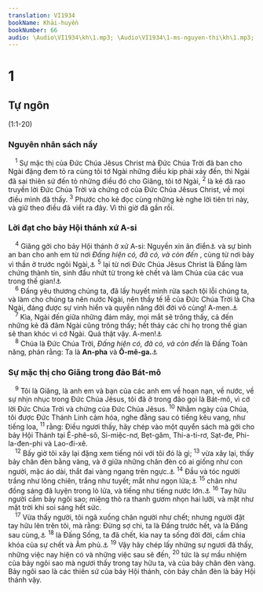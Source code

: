 ```yaml
---
translation: VI1934
bookName: Khải-huyền 
bookNumber: 66
audio: \Audio\VI1934\kh\1.mp3; \Audio\VI1934\1-ms-nguyen-thi\kh\1.mp3; \Audio\VI1934\2-ms-david-dong\kh\1.mp3
---
```


<div class="title"><h1>1</h1><h2>Tự ngôn</h2><p>(1:1-20)</p><h3>Nguyên nhân sách nầy</h3></div>
<span class="verse kh_1_1"> <sup>1</sup> Sự mặc thị của Đức Chúa Jêsus Christ mà Đức Chúa Trời đã ban cho Ngài đặng đem tỏ ra cùng tôi tớ Ngài những điều kíp phải xảy đến, thì Ngài đã sai thiên sứ đến tỏ những điều đó cho Giăng, tôi tớ Ngài, </span>
<span class="verse kh_1_2"><sup>2</sup> là kẻ đã rao truyền lời Đức Chúa Trời và chứng cớ của Đức Chúa Jêsus Christ, về mọi điều mình đã thấy. </span>
<span class="verse kh_1_3"><sup>3</sup> Phước cho kẻ đọc cùng những kẻ nghe lời tiên tri này, và giữ theo điều đã viết ra đây. Vì thì giờ đã gần rồi. <br/></span>
<div class="title"><h3>Lời đạt cho bảy Hội thánh xứ A-si</h3></div>
<span class="verse kh_1_4"> <sup>4</sup> Giăng gởi cho bảy Hội thánh ở xứ A-si: Nguyền xin ân điển<a data-toggle="tooltip" data-placement="bottom" title="Xem chú thích ở Lu 2:40">⚓</a> và sự bình an ban cho anh em từ nơi <i>Đấng hiện có, đã có, và còn đến </i>, cùng từ nơi bảy vì thần ở trước ngôi Ngài,<a data-toggle="tooltip" data-placement="bottom" title="Xu 3:14; Kh 4:5">⚓</a></span>
<span class="verse kh_1_5"><sup>5</sup> lại từ nơi Đức Chúa Jêsus Christ là Đấng làm chứng thành tín, sinh đầu nhứt từ trong kẻ chết và làm Chúa của các vua trong thế gian!<a data-toggle="tooltip" data-placement="bottom" title="Es 55:4; Thi 89:27">⚓</a><br/></span>
<span class="verse kh_1_6"> <sup>6</sup> Đấng yêu thương chúng ta, đã lấy huyết mình rửa sạch tội lỗi chúng ta, và làm cho chúng ta nên nước Ngài, nên thầy tế lễ của Đức Chúa Trời là Cha Ngài, đáng được sự vinh hiển và quyền năng đời đời vô cùng! A-men.<a data-toggle="tooltip" data-placement="bottom" title="Xu 19:6; Kh 5:10">⚓</a><br/></span>
<span class="verse kh_1_7"> <sup>7</sup> Kìa, Ngài đến giữa những đám mây, mọi mắt sẽ trông thấy, cả đến những kẻ đã đâm Ngài cũng trông thấy; hết thảy các chi họ trong thế gian sẽ than khóc vì cớ Ngài. Quả thật vậy. A-men!<a data-toggle="tooltip" data-placement="bottom" title="Da 7:13; Mat 24:30; Mac 13:26; Lu 21:27; 1Te 4:17; Xa 12:10; Gi 19:34,37">⚓</a><br/></span>
<span class="verse kh_1_8"> <sup>8</sup> Chúa là Đức Chúa Trời, <i>Đấng hiện có, đã có, và còn đến </i> là Đấng Toàn năng, phán rằng: Ta là <strong>An-pha</strong> và <strong>Ô-mê-ga.</strong><a data-toggle="tooltip" data-placement="bottom" title="An-pha và Ô-mê-ga là chữ đầu và chữ cuối trong những chữ cái của tiếng Gờ-réc, là thứ tiếng đã dùng chép sách Tân Ước - Kh 22:13; Xu 3:14">⚓</a><br/></span>
<div class="title"><h3>Sự mặc thị cho Giăng trong đảo Bát-mô</h3></div>
<span class="verse kh_1_9"> <sup>9</sup> Tôi là Giăng, là anh em và bạn của các anh em về hoạn nạn, về nước, về sự nhịn nhục trong Đức Chúa Jêsus, tôi đã ở trong đảo gọi là Bát-mô, vì cớ lời Đức Chúa Trời và chứng của Đức Chúa Jêsus. </span>
<span class="verse kh_1_10"><sup>10</sup> Nhằm ngày của Chúa, tôi được Đức Thánh Linh cảm hóa, nghe đằng sau có tiếng kêu vang, như tiếng loa, </span>
<span class="verse kh_1_11"><sup>11</sup> rằng: Điều ngươi thấy, hãy chép vào một quyển sách mà gởi cho bảy Hội Thánh tại Ê-phê-sô, Si-miệc-nơ, Bẹt-găm, Thi-a-ti-rơ, Sạt-đe, Phi-la-đen-phi và Lao-đi-xê. <br/></span>
<span class="verse kh_1_12"> <sup>12</sup> Bấy giờ tôi xây lại đặng xem tiếng nói với tôi đó là gì; </span>
<span class="verse kh_1_13"><sup>13</sup> vừa xây lại, thấy bảy chân đèn bằng vàng, và ở giữa những chân đèn có ai giống như con người, mặc áo dài, thắt đai vàng ngang trên ngực.<a data-toggle="tooltip" data-placement="bottom" title="Da 7:13; 10:5">⚓</a></span>
<span class="verse kh_1_14"><sup>14</sup> Đầu và tóc người trắng như lông chiên, trắng như tuyết; mắt như ngọn lửa;<a data-toggle="tooltip" data-placement="bottom" title="Da 7:9; 10:6">⚓</a></span>
<span class="verse kh_1_15"><sup>15</sup> chân như đồng sáng đã luyện trong lò lửa, và tiếng như tiếng nước lớn.<a data-toggle="tooltip" data-placement="bottom" title="Exe 1:24; 43:2 ">⚓</a></span>
<span class="verse kh_1_16"><sup>16</sup> Tay hữu người cầm bảy ngôi sao; miệng thò ra thanh gươm nhọn hai lưỡi, và mặt như mặt trời khi soi sáng hết sức. <br/></span>
<span class="verse kh_1_17"> <sup>17</sup> Vừa thấy người, tôi ngã xuống chân người như chết; nhưng người đặt tay hữu lên trên tôi, mà rằng: Đừng sợ chi, ta là Đấng trước hết, và là Đấng sau cùng,<a data-toggle="tooltip" data-placement="bottom" title="Es 44:6; 48:12; Kh 2:8; 22:13">⚓</a></span>
<span class="verse kh_1_18"><sup>18</sup> là Đấng Sống, ta đã chết, kìa nay ta sống đời đời, cầm chìa khóa của sự chết và Âm phủ.<a data-toggle="tooltip" data-placement="bottom" title="Xem chú thích ở Mat 11:23">⚓</a></span>
<span class="verse kh_1_19"><sup>19</sup> Vậy hãy chép lấy những sự ngươi đã thấy, những việc nay hiện có và những việc sau sẽ đến, </span>
<span class="verse kh_1_20"><sup>20</sup> tức là sự mầu nhiệm của bảy ngôi sao mà ngươi thấy trong tay hữu ta, và của bảy chân đèn vàng. Bảy ngôi sao là các thiên sứ của bảy Hội thánh, còn bảy chân đèn là bảy Hội thánh vậy. <br/></span>
